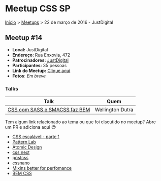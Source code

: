 Meetup CSS SP
======

[Início](../README.md) > [Meetups](../meetups.md) > 22 de março de 2016 - JustDigital

## Meetup #14

* **Local:** JustDigital
* **Endereço:** Rua Enxovia, 472
* **Patrocinadores:** [JustDigital](http://justdigital.com.br/)
* **Participantes:** 35 pessoas
* **Link do Meetup:** [Clique aqui](http://www.meetup.com/pt-BR/CSS-SP/events/229469361/)
* **Fotos:** *Em breve*

### Talks

| Talk                            | Quem
| ------------------------------  | ------------------------------------------------------------------
| [CSS com SASS e SMACSS faz BEM](https://docs.google.com/presentation/d/1eqnCLC5Wn9h1RTr9mv2k_P0F9R3P2KTqrBA0rOYGc54/edit)       | Wellington Dutra


Tem algum link relacionado ao tema ou que foi discutido no meetup? Abre um PR e adiciona aqui :heart_eyes:

* [CSS escalável - parte 1](https://medium.com/@shankarcabus/css-escalavel-parte-1-41e7e863799e#.grqqzmfuy)
* [Pattern Lab](http://patternlab.io/)
* [Atomic Design](http://atomicdesign.bradfrost.com/)
* [css next](http://cssnext.io/)
* [postcss](https://github.com/postcss/postcss)
* [cssnano](https://github.com/ben-eb/cssnano)
* [Mixins better for perfomance](http://csswizardry.com/2016/02/mixins-better-for-performance/)
* [BEM CSS](http://getbem.com/introduction/)

